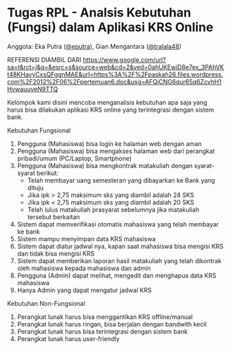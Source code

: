 # Tugas RPL - Analsis Kebutuhan (Fungsi) dalam Aplikasi KRS Online

Anggota: Eka Putra ([@eputra](https://github.com/eputra)), Gian Mengantara ([@tralala48](https://github.com/tralala48))

REFERENSI DIAMBIL DARI https://www.google.com/url?sa=t&rct=j&q=&esrc=s&source=web&cd=2&ved=0ahUKEwiD8e7ex_3PAhVKt48KHavyCxsQFggnMAE&url=https%3A%2F%2Fpaskah26.files.wordpress.com%2F2012%2F06%2Fpertemuan6.doc&usg=AFQjCNG6qur65q6ZcvhH1HvwauuveN9TTQ

Kelompok kami disini mencoba menganalisis kebutuhan apa saja yang harus bisa dilakukan aplikasi KRS online yang terintegrasi dengan sistem bank.

Kebutuhan Fungsional
1. Pengguna (Mahasiswa) bisa login ke halaman web dengan aman
2. Pengguna (Mahasiswa) bisa mengakses halaman web dari perangkat pribadi/umum (PC/Laptop, Smartphone)
3. Pengguna (Mahasiswa) bisa mengkontrak matakuliah dengan syarat-syarat berikut:
   - Telah membayar uang semesteran yang dibayarkan ke Bank yang dituju
   - Jika ipk > 2,75 maksimum sks yang diambil adalah 24 SKS
   - Jika ipk < 2,75 maksimum sks yang diambil adalah 20 SKS
   - Telah lulus matakuliah prasyarat sebelumnya jika matakuliah tersebut berkaitan
4. Sistem dapat memverifikasi otomatis mahasiswa yang telah membayar ke bank
5. Sistem mampu menyimpan data KRS mahasiswa
6. Sistem dapat diatur jadwal nya, kapan saat mahasiswa bisa mengisi KRS dan tidak bisa mengisi KRS
7. Sistem dapat memberikan laporan hasil matakuliah yang telah dikontrak oleh mahasiswa kepada mahasiswa dan admin
8. Pengguna (Admin) dapat melihat, mengedit dan menghapus data KRS mahasiswa
9. Hanya Admin yang dapat mengatur jadwal KRS

Kebutuhan Non-Fungsional
1. Perangkat lunak harus bisa menggantikan KRS offline/manual
2. Perangkat lunak harus ringan, bisa berjalan dengan bandwith kecil
3. Perangkat lunak harus bisa terintegrasi dengan sistem bank
4. Perangkat lunak harus user-friendly
